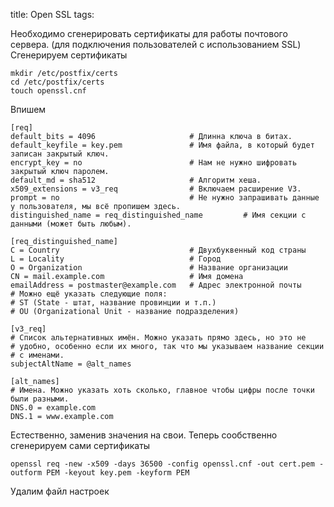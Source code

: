 title: Open SSL 
tags: 

Необходимо сгенерировать сертификаты для работы почтового сервера. (для подключения пользователей с использованием SSL) Сгенерируем сертификаты
```
mkdir /etc/postfix/certs
cd /etc/postfix/certs
touch openssl.cnf
```
Впишем
```
[req]
default_bits = 4096                     # Длинна ключа в битах.
default_keyfile = key.pem               # Имя файла, в который будет записан закрытый ключ.
encrypt_key = no                        # Нам не нужно шифровать закрытый ключ паролем.
default_md = sha512                     # Алгоритм хеша.
x509_extensions = v3_req                # Включаем расширение V3.
prompt = no                             # Не нужно запрашивать данные у пользователя, мы всё пропишем здесь.
distinguished_name = req_distinguished_name         # Имя секции с данными (может быть любым).

[req_distinguished_name]
C = Country                             # Двухбуквенный код страны
L = Locality                            # Город
O = Organization                        # Название организации
CN = mail.example.com                   # Имя домена
emailAddress = postmaster@example.com   # Адрес электронной почты
# Можно ещё указать следующие поля:
# ST (State - штат, название провинции и т.п.)
# OU (Organizational Unit - название подразделения)

[v3_req]
# Список альтернативных имён. Можно указать прямо здесь, но это не
# удобно, особенно если их много, так что мы указываем название секции
# с именами.
subjectAltName = @alt_names

[alt_names]
# Имена. Можно указать хоть сколько, главное чтобы цифры после точки были разными.
DNS.0 = example.com
DNS.1 = www.example.com
```
Естественно, заменив значения на свои. Теперь сообственно сгенерируем сами сертификаты
```
openssl req -new -x509 -days 36500 -config openssl.cnf -out cert.pem -outform PEM -keyout key.pem -keyform PEM
```
Удалим файл настроек